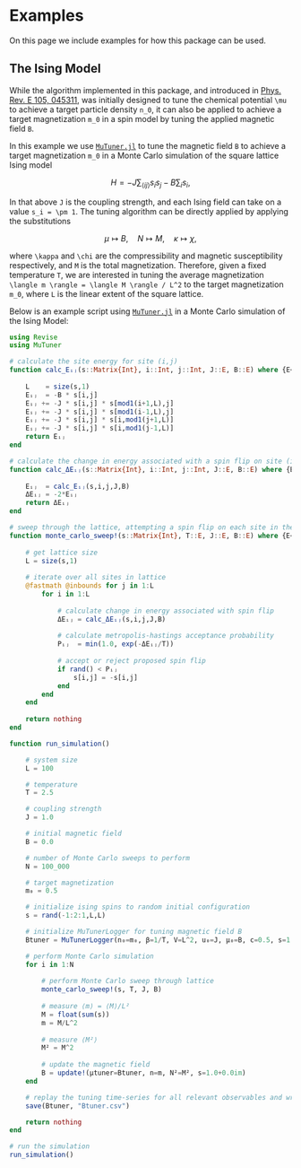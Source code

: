 # Examples

On this page we include examples for how this package can be used.

## The Ising Model

While the algorithm implemented in this package, and introduced in
[Phys. Rev. E 105, 045311](https://journals.aps.org/pre/abstract/10.1103/PhysRevE.105.045311),
was initially designed to tune the chemical potential ``\mu`` to achieve a target particle
density ``n_0``, it can also be applied to achieve a target magnetization
``m_0`` in a spin model by tuning the applied magnetic field ``B``.

In this example we use [`MuTuner.jl`](https://github.com/cohensbw/MuTuner.jl) to tune the
magnetic field ``B`` to achieve a target magnetization ``m_0`` in a Monte Carlo
simulation of the square lattice Ising model
```math
H = -J \sum_{\langle ij\rangle} s_{i}s_{j} - B \sum_{i} s_{i},
```
In that above ``J`` is the coupling strength, and each
Ising field can take on a value ``s_i = \pm 1``.
The tuning algorithm can be directly applied by applying the substitutions
```math
\mu \mapsto B, \quad N \mapsto M, \quad \kappa \mapsto \chi,
```
where ``\kappa`` and ``\chi`` are the compressibility and magnetic
susceptibility respectively, and ``M`` is the total magnetization.
Therefore, given a fixed temperature ``T``, we are interested in tuning the average
magnetization ``\langle m \rangle = \langle M \rangle / L^2`` to the target magnetization
``m_0``, where ``L`` is the linear extent of the square lattice.


Below is an example script using [`MuTuner.jl`](https://github.com/cohensbw/MuTuner.jl) in a
Monte Carlo simulation of the Ising Model:

```julia
using Revise
using MuTuner

# calculate the site energy for site (i,j)
function calc_Eᵢⱼ(s::Matrix{Int}, i::Int, j::Int, J::E, B::E) where {E<:AbstractFloat}
    
    L    = size(s,1)
    Eᵢⱼ  = -B * s[i,j]
    Eᵢⱼ += -J * s[i,j] * s[mod1(i+1,L),j]
    Eᵢⱼ += -J * s[i,j] * s[mod1(i-1,L),j]
    Eᵢⱼ += -J * s[i,j] * s[i,mod1(j+1,L)]
    Eᵢⱼ += -J * s[i,j] * s[i,mod1(j-1,L)]
    return Eᵢⱼ
end

# calculate the change in energy associated with a spin flip on site (i,j)
function calc_ΔEᵢⱼ(s::Matrix{Int}, i::Int, j::Int, J::E, B::E) where {E<:AbstractFloat}
    
    Eᵢⱼ  = calc_Eᵢⱼ(s,i,j,J,B)
    ΔEᵢⱼ = -2*Eᵢⱼ
    return ΔEᵢⱼ
end

# sweep through the lattice, attempting a spin flip on each site in the lattice
function monte_carlo_sweep!(s::Matrix{Int}, T::E, J::E, B::E) where {E<:AbstractFloat}
    
    # get lattice size
    L = size(s,1)
    
    # iterate over all sites in lattice
    @fastmath @inbounds for j in 1:L
        for i in 1:L
            
            # calculate change in energy associated with spin flip
            ΔEᵢⱼ = calc_ΔEᵢⱼ(s,i,j,J,B)
            
            # calculate metropolis-hastings acceptance probability
            Pᵢⱼ  = min(1.0, exp(-ΔEᵢⱼ/T))
            
            # accept or reject proposed spin flip
            if rand() < Pᵢⱼ
                s[i,j] = -s[i,j]
            end
        end
    end
    
    return nothing
end

function run_simulation()

    # system size
    L = 100

    # temperature
    T = 2.5

    # coupling strength
    J = 1.0

    # initial magnetic field
    B = 0.0

    # number of Monte Carlo sweeps to perform
    N = 100_000

    # target magnetization
    m₀ = 0.5

    # initialize ising spins to random initial configuration
    s = rand(-1:2:1,L,L)

    # initialize MuTunerLogger for tuning magnetic field B
    Btuner = MuTunerLogger(n₀=m₀, β=1/T, V=L^2, u₀=J, μ₀=B, c=0.5, s=1.0+0.0im)

    # perform Monte Carlo simulation
    for i in 1:N
        
        # perform Monte Carlo sweep through lattice
        monte_carlo_sweep!(s, T, J, B)
        
        # measure ⟨m⟩ = ⟨M⟩/L²
        M = float(sum(s))
        m = M/L^2
        
        # measure ⟨M²⟩
        M² = M^2
        
        # update the magnetic field
        B = update!(μtuner=Btuner, n=m, N²=M², s=1.0+0.0im)
    end

    # replay the tuning time-series for all relevant observables and write to file.
    save(Btuner, "Btuner.csv")

    return nothing
end

# run the simulation
run_simulation()
```